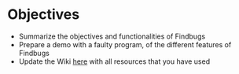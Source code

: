 Objectives
==========

- Summarize the objectives and functionalities of Findbugs
- Prepare a demo with a faulty program, of the different features of Findbugs
- Update the Wiki [here](https://github.com/INSA-VV-2013/testing-tools/wiki/Findbugs) with all resources that you have used